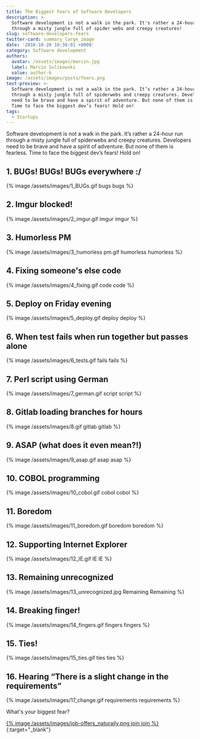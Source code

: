 ```yaml
---
title: The Biggest Fears of Software Developers
description: >-
  Software development is not a walk in the park. It's rather a 24-hour run
  through a misty jungle full of spider webs and creepy creatures!
slug: software-developers-fears
twitter-card: summary_large_image
date: '2016-10-28 10:38:01 +0000'
category: Software development
authors:
  avatar: /assets/images/marcin.jpg
  label: Marcin Sulikowski
  value: author-6
image: /assets/images/posts/fears.png
text-preview: >-
  Software development is not a walk in the park. It’s rather a 24-hour run
  through a misty jungle full of spiderwebs and creepy creatures. Developers
  need to be brave and have a spirit of adventure. But none of them is fearless.
  Time to face the biggest dev’s fears! Hold on!
tags:
  - Startups
---
```



Software development is not a walk in the park. It’s rather a 24-hour run through a misty jungle full of spiderwebs and creepy creatures. Developers need to be brave and have a spirit of adventure. But none of them is fearless. Time to face the biggest dev’s fears! Hold on!


## 1. BUGs! BUGs! BUGs everywhere :/

  {% image /assets/images/1_BUGs.gif bugs bugs %}

## 2. Imgur blocked!

  {% image /assets/images/2_imgur.gif imgur imgur %}

## 3. Humorless PM

  {% image /assets/images/3_humorless pm.gif humorless humorless %}

## 4. Fixing someone's else code

  {% image /assets/images/4_fixing.gif code code %}

## 5. Deploy on Friday evening

  {% image /assets/images/5_deploy.gif deploy deploy %}

## 6. When test fails when run together but passes alone

  {% image /assets/images/6_tests.gif fails fails %}

## 7. Perl script using German

  {% image /assets/images/7_german.gif script script %}

## 8. Gitlab loading branches for hours

  {% image /assets/images/8.gif gitlab gitlab %}

## 9. ASAP (what does it even mean?!)

  {% image /assets/images/9_asap.gif asap asap %}

## 10. COBOL programming

  {% image /assets/images/10_cobol.gif cobol cobol %}

## 11. Boredom

  {% image /assets/images/11_boredom.gif boredom boredom %}

## 12. Supporting Internet Explorer

  {% image /assets/images/12_IE.gif IE IE %}

## 13. Remaining unrecognized

  {% image /assets/images/13_unrecognized.jpg Remaining Remaining %}

## 14. Breaking finger!

  {% image /assets/images/14_fingers.gif fingers fingers %}

## 15. Ties!

  {% image /assets/images/15_ties.gif ties ties %}

## 16. Hearing “There is a slight change in the requirements”

  {% image /assets/images/17_change.gif requirements requirements %}


What's your biggest fear?

[{% image /assets/images/job-offers_naturaily.png join join %}](https://naturaily.com/careers){:target="_blank"}
